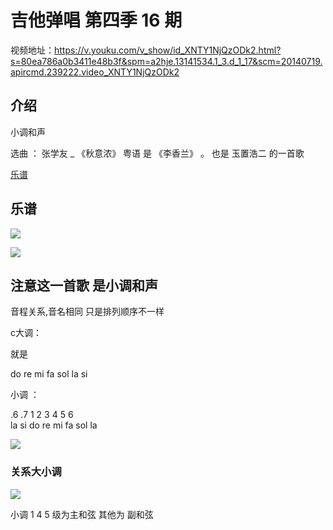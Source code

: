 # 吉他弹唱 第四季  16 期

视频地址：https://v.youku.com/v_show/id_XNTY1NjQzODk2.html?s=80ea786a0b3411e48b3f&spm=a2hje.13141534.1_3.d_1_17&scm=20140719.apircmd.239222.video_XNTY1NjQzODk2


## 介绍

小调和声

选曲 ： 张学友 _ 《秋意浓》 粤语 是 《李香兰》   。 也是 玉置浩二 的一首歌  


[乐谱](https://www.qinyipu.cn/jita/jitapudaquan/245448.html)


## 乐谱


![](assets/030/02/02/16-1678510444191.png)


![](assets/030/02/02/16-1678510451639.png)


## 注意这一首歌 是小调和声

音程关系,音名相同 只是排列顺序不一样

c大调：

就是  

do re  mi  fa  sol  la  si

小调 ：

.6  .7  1   2  3   4    5   6   
la  si  do re  mi  fa  sol  la 

![](assets/030/02/02/16-1678510612463.png)


### 关系大小调


![](assets/030/02/02/16-1678510856610.png)



小调 
1 4 5 级为主和弦 其他为 副和弦




